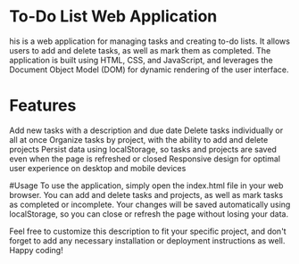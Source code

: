# To-Do List Web Application

his is a web application for managing tasks and creating to-do lists. It allows users to add and delete tasks, as well as mark them as completed. The application is built using HTML, CSS, and JavaScript, and leverages the Document Object Model (DOM) for dynamic rendering of the user interface.

# Features
Add new tasks with a description and due date
Delete tasks individually or all at once
Organize tasks by project, with the ability to add and delete projects
Persist data using localStorage, so tasks and projects are saved even when the page is refreshed or closed
Responsive design for optimal user experience on desktop and mobile devices

#Usage
To use the application, simply open the index.html file in your web browser. You can add and delete tasks and projects, as well as mark tasks as completed or incomplete. Your changes will be saved automatically using localStorage, so you can close or refresh the page without losing your data.



Feel free to customize this description to fit your specific project, and don't forget to add any necessary installation or deployment instructions as well. Happy coding!
